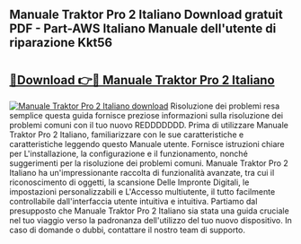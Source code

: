 ## Manuale Traktor Pro 2 Italiano Download gratuit PDF - Part-AWS Italiano Manuale dell'utente di riparazione Kkt56

# <h2><a href="http://df9244.blite.top/?on=Manuale+Traktor+Pro+2+Italiano">🔗Download 👉🔴 Manuale Traktor Pro 2 Italiano</a></h2>

[![Manuale Traktor Pro 2 Italiano download](https://i.imgur.com/lujVjoI.png)](http://df9244.blite.top/?on=Manuale+Traktor+Pro+2+Italiano)
Risoluzione dei problemi resa semplice questa guida fornisce preziose informazioni sulla risoluzione dei problemi comuni con il tuo nuovo REDDDDDDD. Prima di utilizzare Manuale Traktor Pro 2 Italiano, familiarizzare con le sue caratteristiche e caratteristiche leggendo questo Manuale utente. Fornisce istruzioni chiare per L'installazione, la configurazione e il funzionamento, nonché suggerimenti per la risoluzione dei problemi comuni. Manuale Traktor Pro 2 Italiano ha un'impressionante raccolta di funzionalità avanzate, tra cui il riconoscimento di oggetti, la scansione Delle Impronte Digitali, le impostazioni personalizzabili e L'Accesso multiutente, il tutto facilmente controllabile dall'interfaccia utente intuitiva e intuitiva. Partiamo dal presupposto che Manuale Traktor Pro 2 Italiano sia stata una guida cruciale nel tuo viaggio verso la padronanza dell'utilizzo del tuo nuovo dispositivo. In caso di domande o dubbi, contattare il nostro team di supporto.
